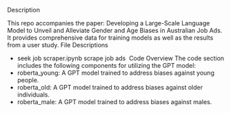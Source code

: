 Description

This repo accompanies the paper: Developing a Large-Scale Language Model to Unveil and Alleviate Gender and Age Biases in Australian Job Ads. It provides comprehensive data for training models as well as the results from a user study.
File Descriptions
* seek job scraper.ipynb scrape job ads  Code Overview The code section includes the following components for utilizing the GPT model:
* roberta_young: A GPT model trained to address biases against young people.
* roberta_old: A GPT model trained to address biases against older individuals.
* roberta_male: A GPT model trained to address biases against males.
